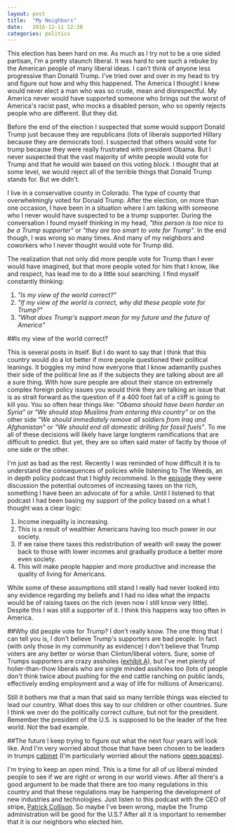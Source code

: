 ```yaml
---
layout: post
title:  "My Neighbors"
date:   2016-12-11 12:38
categories: politics  
---
```


This election has been hard on me. As much as I try not to be a one sided partisan, I'm a pretty staunch liberal.  It was hard to see such a rebuke by the American people of many liberal ideas.  I can't think of anyone less progressive than Donald Trump.  I've tried over and over in my head to try and figure out how and why this happened.  The America I thought I knew would never elect a man who was so crude, mean and disrespectful.  My America never would have supported someone who brings out the worst of America's racist past, who mocks a disabled person, who so openly rejects people who are different. But they did.  

Before the end of the election I suspected that some would support Donald Trump just because they are republicans (lots of liberals supported Hillary because they are democrats too).  I suspected that others would vote for trump because they were really frustrated with president Obama.  But I never suspected that the vast majority of white people would vote for Trump and that he would win based on this voting block.  I thought that at some level, we would reject all of the terrible things that Donald Trump stands for.  But we didn't. 

I live in a conservative county in Colorado.  The type of county that overwhelmingly voted for Donald Trump. After the election, on more than one occasion, I have been in a situation where I am talking with someone who I never would have suspected to be a trump supporter. During the conversation I found myself thinking in my head, *"this person is too nice to be a Trump supporter"* or *"they are too smart to vote for Trump"*. In the end though, I was wrong so many times.  And many of my neighbors and coworkers who I never thought would vote for Trump did.  

The realization that not only did more people vote for Trump than I ever would have imagined, but that more people voted for him that I know, like and respect, has lead me to do a little soul searching. I find myself constantly thinking: 

1. *"Is my view of the world correct?"*
2. *"If my view of the world is correct, why did these people vote for Trump?"*
3. *"What does Trump's support mean for my future and the future of America"*

##Is my view of the world correct?

This is several posts in itself. But I do want to say that I think that this country would do a lot better if more people questioned their political leanings.  It boggles my mind how everyone that I know adamantly pushes their side of the political line as if the subjects they are talking about are all a sure thing.  With how sure people are about their stance on extremely complex foreign policy issues you would think they are talking an issue that is as strait forward as the question of if a 400 foot fall of a cliff is going to kill you.  You so often hear things like: *"Obama should have been harder on Syria"* or *"We should stop Muslims from entering this country"* or on the other side *"We should immediately remove all soldiers from Iraq and Afghanistan"* or *"We should end all domestic drilling for fossil fuels"*.  To me all of these decisions will likely have large longterm ramifications that are difficult to predict.  But yet, they are so often said mater of factly by those of one side or the other. 

I'm just as bad as the rest. Recently I was reminded of how difficult it is to understand the consequences of policies while listening to The Weeds, an in depth policy podcast that I highly recommend.  In the [episode][weeds ep] they were discussion the potential outcomes of increasing taxes on the rich, something I have been an advocate of for a while. Until I listened to that podcast I had been basing my support of the policy based on a what I thought was a clear logic: 

1. Income inequality is increasing. 
2. This is a result of wealthier Americans having too much power in our society.  
3. If we raise there taxes this redistribution of wealth will sway the power back to those with lower incomes and gradually produce a better more even society. 
4. This will make people happier and more productive and increase the quality of living for Americans.

While some of these assumptions still stand I really had never looked into any evidence regarding my beliefs and I had no idea what the impacts would be of raising taxes on the rich (even now I still know very little).  Despite this I was still a supporter of it.  I think this happens way too often in America.  

##Why did people vote for Trump?
I don't really know.  The one thing that I can tell you is, I don't believe Trump's supporters are bad people.  In fact (with only those in my community as evidence) I don't believe that Trump voters are any better or worse than Clinton/liberal voters.  Sure, some of Trumps supporters are crazy assholes ([exhibit A][a]), but I've met plenty of holier-than-thow liberals who are single minded assholes too (lots of people don't think twice about pushing for the end cattle ranching on public lands, effectively ending employment and a way of life for millions of Americans).

Still it bothers me that a man that said so many terrible things was elected to lead our country.  What does this say to our children or other countries.  Sure I think we over do the politically correct culture, but not for the president.  Remember the president of the U.S. is supposed to be the leader of the free world.  Not the bad example. 

##The future
I keep trying to figure out what the next four years will look like.  And I'm very worried about those that have been chosen to be leaders in trumps [cabinet][cabinet] (I'm particularly worried about the nations [open spaces][os]).  

I'm trying to keep an open mind.  This is a time for all of us liberal minded people to see if we are right or wrong in our world views.  After all there's a good argument to be made that there are too many regulations in this country and that these regulations may be hampering the development of new industries and technologies.  Just listen to this podcast with the CEO of stripe, [Patrick Collison][ezra klein show]. So maybe I've been wrong, maybe the Trump administration will be good for the U.S.?  After all it is important to remember that it is our neighbors who elected him.    


[a]:        http://www.politico.com/magazine/story/2016/10/donald-trump-2016-white-nationalists-alt-right-214388

[cabinet]:  http://www.politico.com/blogs/donald-trump-administration/2016/11/donald-trump-cabinet-members-list-of-choices-picks-and-selections-so-far-231444

[os]:       http://www.nytimes.com/2016/12/10/opinion/its-our-land-lets-keep-it-that-way.html

[ezra klein show]: http://www.stitcher.com/s?eid=48455600

[weeds ep]: https://www.stitcher.com/podcast/panoply/voxs-the-weeds/e/will-taxing-the-rich-hurt-growth-and-will-third-parties-save-45147092

